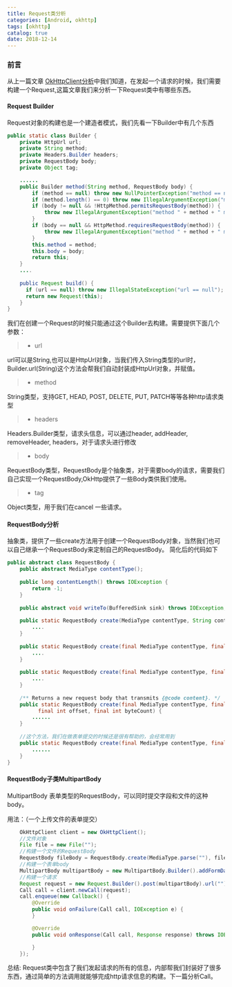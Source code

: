 ```yaml
---
title: Request类分析
categories: [Android, okhttp]
tags: [okhttp]
catalog: true
date: 2018-12-14
---
```

### 前言
从上一篇文章 [OkHttpClient分析](https://yuupo.tk/android/okhttp/OkHttpClient%E5%88%86%E6%9E%90/)中我们知道，在发起一个请求的时候，我们需要构建一个Request,这篇文章我们来分析一下Request类中有哪些东西。

#### Request Builder
Request对象的构建也是一个建造者模式，我们先看一下Builder中有几个东西

```java
public static class Builder {
    private HttpUrl url;
    private String method;
    private Headers.Builder headers;
    private RequestBody body;
    private Object tag;

    ......
    public Builder method(String method, RequestBody body) {
        if (method == null) throw new NullPointerException("method == null");
        if (method.length() == 0) throw new IllegalArgumentException("method.length() == 0");
        if (body != null && !HttpMethod.permitsRequestBody(method)) {
            throw new IllegalArgumentException("method " + method + " must not have a request body.");
        }
        if (body == null && HttpMethod.requiresRequestBody(method)) {
            throw new IllegalArgumentException("method " + method + " must have a request body.");
        }
        this.method = method;
        this.body = body;
        return this;
    }
    ....
    
    public Request build() {
      if (url == null) throw new IllegalStateException("url == null");
      return new Request(this);
    }
}
```
我们在创建一个Request的时候只能通过这个Builder去构建。需要提供下面几个参数：

> - url

url可以是String,也可以是HttpUrl对象，当我们传入String类型的url时，Builder.url(String)这个方法会帮我们自动封装成HttpUrl对象，并赋值。

> - method

String类型，支持GET, HEAD, POST, DELETE, PUT, PATCH等等各种http请求类型

> - headers

Headers.Builder类型，请求头信息，可以通过header, addHeader, removeHeader, headers，对于请求头进行修改

> - body

RequestBody类型，RequestBody是个抽象类，对于需要body的请求，需要我们自己实现一个RequestBody,OkHttp提供了一些Body类供我们使用。

> - tag

Object类型，用于我们在cancel 一些请求。


#### RequestBody分析

抽象类，提供了一些create方法用于创建一个RequestBody对象，当然我们也可以自己继承一个RequestBody来定制自己的RequestBody。
简化后的代码如下

```java
public abstract class RequestBody {
    public abstract MediaType contentType();
    
    public long contentLength() throws IOException {
        return -1;
    }
    
    public abstract void writeTo(BufferedSink sink) throws IOException;
    
    public static RequestBody create(MediaType contentType, String content) {
        ....
    }
    
    public static RequestBody create(final MediaType contentType, final ByteString content) {
        ....
    }
    
    public static RequestBody create(final MediaType contentType, final byte[] content) {
        ....
    }
    
    /** Returns a new request body that transmits {@code content}. */
    public static RequestBody create(final MediaType contentType, final byte[] content,
          final int offset, final int byteCount) {
        ......  
    }
    
    //这个方法，我们在做表单提交的时候还是很有帮助的，会经常用到
    public static RequestBody create(final MediaType contentType, final File file) {
        ......
    }
}

```
#### RequestBody子类MultipartBody

MultipartBody 表单类型的RequestBody，可以同时提交字段和文件的这种body。

用法：（一个上传文件的表单提交）
```java
    OkHttpClient client = new OkHttpClient();
    //文件对象
    File file = new File("");
    //构建一个文件的RequestBody
    RequestBody fileBody = RequestBody.create(MediaType.parse(""), file);
    //构建一个表单body
    MultipartBody multipartBody = new MultipartBody.Builder().addFormDataPart("field", "filename", fileBody).build();
    //构建一个请求
    Request request = new Request.Builder().post(multipartBody).url("").build();
    Call call = client.newCall(request);
    call.enqueue(new Callback() {
        @Override
        public void onFailure(Call call, IOException e) {
        }

        @Override
        public void onResponse(Call call, Response response) throws IOException {

        }
    });
```

总结:
Request类中包含了我们发起请求的所有的信息，内部帮我们封装好了很多东西，通过简单的方法调用就能够完成http请求信息的构建。下一篇分析Call。

